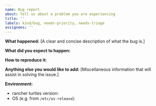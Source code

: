 ```yaml
---
name: Bug report
about: Tell us about a problem you are experiencing
title: ''
labels: kind/bug, needs-priority, needs-triage
assignees: ''
---
```


**What happened:**
[A clear and concise description of what the bug is.]

**What did you expect to happen:**

**How to reproduce it:**

**Anything else you would like to add:**
[Miscellaneous information that will assist in solving the issue.]

**Environment:**

- rancher turtles version:
- OS (e.g. from `/etc/os-release`):
